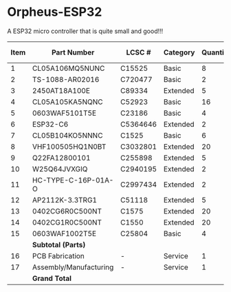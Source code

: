 # Orpheus-ESP32
A ESP32 micro controller that is quite small and good!!! 


| Item | Part Number         | LCSC #      | Category  | Quantity | Unit Price ($) | Total ($) |
|------|---------------------|-------------|-----------|----------|----------------|-----------|
| 1    | CL05A106MQ5NUNC     | C15525      | Basic     | 8        | $0.0469        | $0.3739   |
| 2    | TS-1088-AR02016     | C720477     | Basic     | 2        | $0.0841        | $0.1682   |
| 3    | 2450AT18A100E       | C89334      | Extended  | 5        | $2.3105        | $11.5523  |
| 4    | CL05A105KA5NQNC     | C52923      | Basic     | 16       | $0.0477        | $0.7628   |
| 5    | 0603WAF5101T5E      | C23186      | Basic     | 4        | $0.0039        | $0.0158   |
| 6    | ESP32-C6            | C5364646    | Extended  | 2        | $5.6973        | $11.3946  |
| 7    | CL05B104KO5NNNC     | C1525       | Basic     | 6        | $0.0066        | $0.0396   |
| 8    | VHF100505HQ1N0BT    | C3032801    | Extended  | 20       | $0.0596        | $1.1920   |
| 9    | Q22FA12800101       | C255898     | Extended  | 5        | $1.2546        | $6.2728   |
| 10   | W25Q64JVXGIQ        | C2940195    | Extended  | 2        | $2.0243        | $4.0486   |
| 11   | HC-TYPE-C-16P-01A-O | C2997434    | Extended  | 2        | $0.2997        | $0.5994   |
| 12   | AP2112K-3.3TRG1     | C51118      | Extended  | 5        | $0.5287        | $2.6434   |
| 13   | 0402CG6R0C500NT     | C1575       | Extended  | 20       | $0.0198        | $0.3967   |
| 14   | 0402CG1R0C500NT     | C1550       | Extended  | 20       | $0.0218        | $0.4350   |
| 15   | 0603WAF1002T5E      | C25804      | Basic     | 4        | $0.0036        | $0.0144   |
|      | **Subtotal (Parts)**|             |           |          |                | $39.9123  |
| 16   | PCB Fabrication     | -           | Service   | 1        | $2.0880        | $2.0880   |
| 17   | Assembly/Manufacturing | -        | Service   | 1        | $85.9997       | $85.9997  |
|      | **Grand Total**     |             |           |          |                | **$128.00** |
